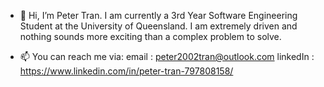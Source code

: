 - 👋 Hi, I’m Peter Tran. I am currently a 3rd Year Software Engineering Student at the University of Queensland.
I am extremely driven and nothing sounds more exciting than a complex problem to solve.


- 📫 You can reach me via:
email : peter2002tran@outlook.com
linkedIn : https://www.linkedin.com/in/peter-tran-797808158/
   
<!---
peter-tr/peter-tr is a ✨ special ✨ repository because its `README.md` (this file) appears on your GitHub profile.
You can click the Preview link to take a look at your changes.
--->
